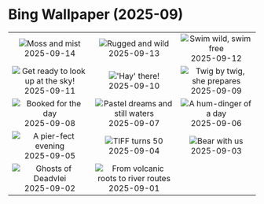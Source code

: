 # Bing Wallpaper (2025-09)

|  |  |  |
|:---:|:---:|:---:|
| ![](https://www.bing.com/th?id=OHR.HohWaterfall_EN-CA7082475802_400x240.jpg "Moss and mist") 2025-09-14 | ![](https://www.bing.com/th?id=OHR.PointReyesSeashore_EN-CA6892620661_400x240.jpg "Rugged and wild") 2025-09-13 | ![](https://www.bing.com/th?id=OHR.SpinnerDolphins_EN-CA6671326546_400x240.jpg "Swim wild, swim free") 2025-09-12 |
| ![](https://www.bing.com/th?id=OHR.ExtremaduraJamon_EN-CA6493942250_400x240.jpg "Get ready to look up at the sky!") 2025-09-11 | ![](https://www.bing.com/th?id=OHR.YorkshireHay_EN-CA6308294683_400x240.jpg "'Hay' there!") 2025-09-10 | ![](https://www.bing.com/th?id=OHR.SwissSquirrel_EN-CA6118791565_400x240.jpg "Twig by twig, she prepares") 2025-09-09 |
| ![](https://www.bing.com/th?id=OHR.OrchardLibrary_EN-CA5905828145_400x240.jpg "Booked for the day") 2025-09-08 | ![](https://www.bing.com/th?id=OHR.BlueGdansk_EN-CA5626237578_400x240.jpg "Pastel dreams and still waters") 2025-09-07 | ![](https://www.bing.com/th?id=OHR.RufousHummer_EN-CA4791906325_400x240.jpg "A hum-dinger of a day") 2025-09-06 |
| ![](https://www.bing.com/th?id=OHR.SunsetPier_EN-CA4630719241_400x240.jpg "A pier-fect evening") 2025-09-05 | ![](https://www.bing.com/th?id=OHR.TiFF25_EN-CA4935162806_400x240.jpg "TIFF turns 50") 2025-09-04 | ![](https://www.bing.com/th?id=OHR.WrestlingBears_EN-CA6711958224_400x240.jpg "Bear with us") 2025-09-03 |
| ![](https://www.bing.com/th?id=OHR.DeadvleiTrees_EN-CA3439734849_400x240.jpg "Ghosts of Deadvlei") 2025-09-02 | ![](https://www.bing.com/th?id=OHR.YellowstoneRiver_EN-CA9627036432_400x240.jpg "From volcanic roots to river routes") 2025-09-01 |  |

